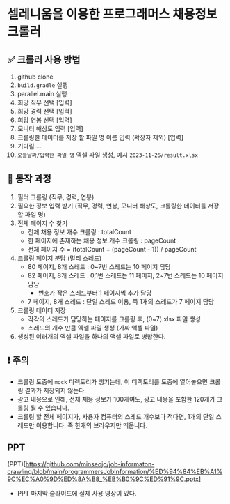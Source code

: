 # 셀레니움을 이용한 프로그래머스 채용정보 크롤러

## ✅ 크롤러 사용 방법
1. github clone
2. `build.gradle` 실행
3. parallel.main 실행
4. 희망 직무 선택 [입력]
5. 희망 경력 선택 [입력]
6. 희망 연봉 선택 [입력]
7. 모니터 해상도 입력 [입력]
8. 크롤링한 데이터를 저장 할 파일 명 이름 입력 (확장자 제외) [입력]
9. 기다림....
10. `오늘날짜/입력한 파일 명` 엑셀 파일 생성, 예시 `2023-11-26/result.xlsx`

## 💽 동작 과정
1. 필터 크롤링 (직무, 경력, 연봉)
2. 필요한 정보 입력 받기 (직무, 경력, 연봉, 모니터 해상도, 크롤링한 데이터를 저장 할 파일 명)
3. 전체 페이지 수 찾기
   - 전체 채용 정보 개수 크롤링 : totalCount
   - 한 페이지에 존재하는 채용 정보 개수 크롤링 : pageCount
   - 전체 페이지 수 = (totalCount + (pageCount - 1)) / pageCount
4. 크롤링 페이지 분담 (멀티 스레드)
     - 80 페이지, 8개 스레드 : 0~7번 스레드는 10 페이지 담당
     - 82 페이지, 8개 스레드 : 0,1번 스레드는 11 페이지, 2~7번 스레드는 10 페이지 담당
       - 번호가 작은 스레드부터 1 페이지씩 추가 담당
     - 7 페이지, 8개 스레드 : 단일 스레드 이용, 즉 1개의 스레드가 7 페이지 담당
5. 크롤링 데이터 저장
    - 각각의 스레드가 담당하는 페이지를 크롤링 후, (0~7).xlsx 파일 생성
    - 스레드의 개수 만큼 엑셀 파일 생성 (가짜 액셀 파일)
6. 생성된 여러개의 엑셀 파일을 하나의 액셀 파일로 병합한다.
   

## ❗️ 주의
- 크롤링 도중에 `mock` 디렉토리가 생기는데, 이 디렉토리를 도중에 열어놓으면 크롤링 결과가 저장되지 않는다.
- 광고 내용으로 인해, 전체 채용 정보가 100개여도, 광고 내용을 포함한 120개가 크롤링 될 수 있습니다.
- 크롤링 할 전체 페이지가, 사용자 컴퓨터의 스레드 개수보다 적다면, 1개의 단일 스레드만 이용합니다. 즉 한개의 브라우저만 띄웁니다.

## PPT
(PPT)[https://github.com/minseojo/job-informaton-crawling/blob/main/programmersJobInformation/%ED%94%84%EB%A1%9C%EC%A0%9D%ED%8A%B8_%EB%B0%9C%ED%91%9C.pptx]
- PPT 마지막 슬라이드에 실제 사용 영상이 있다.
